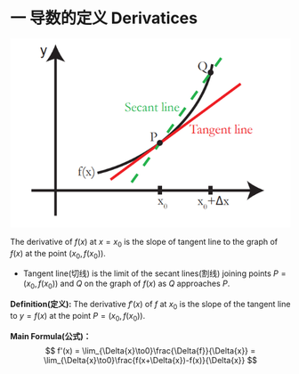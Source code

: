 # 一 导数的定义 Derivatices

   ![1](assents/secant-and-tangent-lines.png)           

The derivative of $f(x)$ at $x = x_0$ is the slope of tangent line to the graph of $f(x)$ at the point $(x_0,f(x_0))$.
- Tangent line(切线) is the limit of the secant lines(割线) joining points $P=(x_0,f(x_0))$ and $Q$ on the graph of $f(x)$ as $Q$ approaches $P$. 

**Definition(定义):** The derivative $f'(x)$ of $f$ at $x_0$ is the slope of the tangent line to $y = f(x)$ at the point $P = (x_0,f(x_0))$.

**Main Formula(公式)：**
$$
f'(x) = \lim_{\Delta{x}\to0}\frac{\Delta{f}}{\Delta{x}} = \lim_{\Delta{x}\to0}\frac{f(x+\Delta{x})-f(x)}{\Delta{x}}
$$

